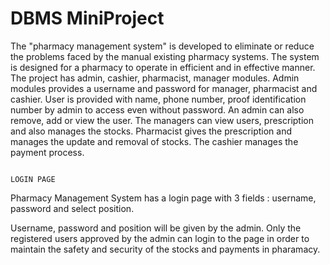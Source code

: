# DBMS MiniProject
 
 The "pharmacy management system" is developed to eliminate or reduce the problems faced by the manual existing pharmacy systems. The system is designed for a pharmacy to operate in efficient and in effective manner. The project has admin, cashier, pharmacist, manager modules.
Admin modules provides a username and password for manager, pharmacist and cashier. User is provided with name, phone number, proof identification number by admin to access even without password. An admin can also remove, add or view the user.
The managers can view users, prescription and also manages the stocks.
Pharmacist gives the prescription and manages the update and removal of stocks.
The cashier manages the payment process.

                                                                            LOGIN PAGE
Pharmacy Management System has a login page with 3 fields : username, password and select position.

 Username, password and position will be given by the admin. Only the registered users approved by the admin can login to the page in order to maintain the safety and security of the stocks and payments in pharamacy.  
 
 

